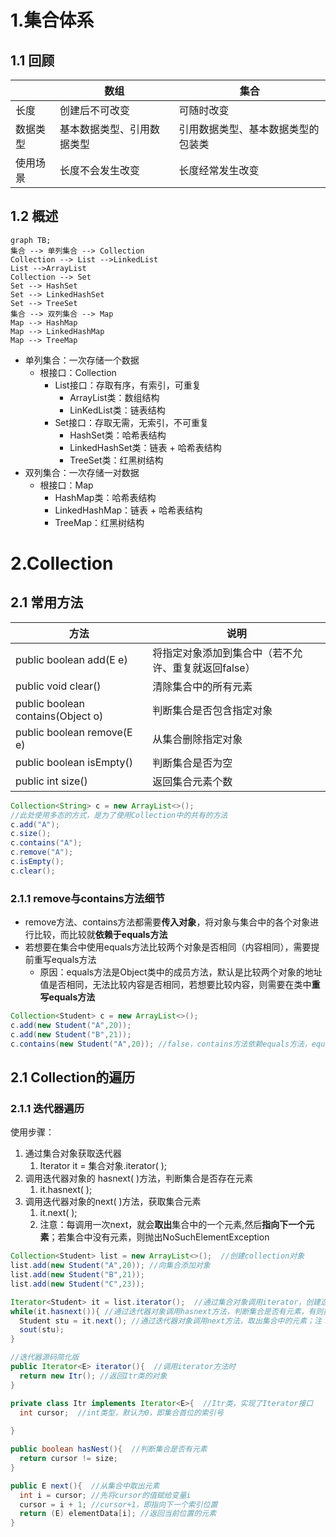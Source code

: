 # 1.集合体系

## 1.1 回顾

|          | 数组                       | 集合                               |
| -------- | -------------------------- | ---------------------------------- |
| 长度     | 创建后不可改变             | 可随时改变                         |
| 数据类型 | 基本数据类型、引用数据类型 | 引用数据类型、基本数据类型的包装类 |
| 使用场景 | 长度不会发生改变           | 长度经常发生改变                   |



## 1.2 概述

```mermaid
graph TB;
集合 --> 单列集合 --> Collection
Collection --> List -->LinkedList
List -->ArrayList
Collection --> Set
Set --> HashSet
Set --> LinkedHashSet
Set --> TreeSet
集合 --> 双列集合 --> Map
Map --> HashMap
Map --> LinkedHashMap
Map --> TreeMap
```

- 单列集合：一次存储一个数据
  - 根接口：Collection
    - List接口：存取有序，有索引，可重复
      - ArrayList类：数组结构
      - LinKedList类：链表结构
    - Set接口：存取无需，无索引，不可重复
      - HashSet类：哈希表结构
      - LinkedHashSet类：链表 + 哈希表结构
      - TreeSet类：红黑树结构
- 双列集合：一次存储一对数据
  - 根接口：Map
    - HashMap类：哈希表结构
    - LinkedHashMap：链表 + 哈希表结构
    - TreeMap：红黑树结构

# 2.Collection

## 2.1 常用方法

| 方法                              | 说明                                                |
| --------------------------------- | --------------------------------------------------- |
| public boolean add(E e)           | 将指定对象添加到集合中（若不允许、重复就返回false） |
| public void clear()               | 清除集合中的所有元素                                |
| public boolean contains(Object o) | 判断集合是否包含指定对象                            |
| public boolean remove(E e)        | 从集合删除指定对象                                  |
| public boolean isEmpty()          | 判断集合是否为空                                    |
| public int size()                 | 返回集合元素个数                                    |

```java
Collection<String> c = new ArrayList<>();
//此处使用多态的方式，是为了使用Collection中的共有的方法
c.add("A");
c.size();
c.contains("A");
c.remove("A");
c.isEmpty();
c.clear();
```



### 2.1.1 remove与contains方法细节

- remove方法、contains方法都需要**传入对象**，将对象与集合中的各个对象进行比较，而比较就**依赖于equals方法**
- 若想要在集合中使用equals方法比较两个对象是否相同（内容相同），需要提前重写equals方法
  - 原因：equals方法是Object类中的成员方法，默认是比较两个对象的地址值是否相同，无法比较内容是否相同，若想要比较内容，则需要在类中**重写equals方法**

```java
Collection<Student> c = new ArrayList<>();
c.add(new Student("A",20));
c.add(new Student("B",21));
c.contains(new Student("A",20)); //false，contains方法依赖equals方法，equals方法默认比较对象的地址值
```



## 2.1 Collection的遍历

### 2.1.1 迭代器遍历

使用步骤：

1. 通过集合对象获取迭代器
   1. Iterator it = 集合对象.iterator( );
2. 调用迭代器对象的 hasnext( )方法，判断集合是否存在元素
   1. it.hasnext( );
3. 调用迭代器对象的next( )方法，获取集合元素
   1. it.next( );
   2. 注意：每调用一次next，就会**取出**集合中的一个元素,然后**指向下一个元素**；若集合中没有元素，则抛出NoSuchElementException

```java
Collection<Student> list = new ArrayList<>();  //创建collection对象
list.add(new Student("A",20)); //向集合添加对象
list.add(new Student("B",21));
list.add(new Student("C",23));

Iterator<Student> it = list.iterator();  //通过集合对象调用iterator，创建迭代器对象
while(it.hasnext()){ //通过迭代器对象调用hasnext方法，判断集合是否有元素，有则执行语句
  Student stu = it.next(); //通过迭代器对象调用next方法，取出集合中的元素；注：next调用取出数据后，就会指向下一个元素；即：it.next().getName().getAge() 这种链式编程的方法不适用：在getName之后，next就指向了下一个对象，getAge就会获取下一个对象的年龄，且最后会报错；
  sout(stu);
}
```

```java
//迭代器源码简化版
public Iterator<E> iterator(){  //调用iterator方法时
  return new Itr(); //返回Itr类的对象
}

private class Itr implements Iterator<E>{  //Itr类，实现了Iterator接口
  int cursor;  //int类型，默认为0，即集合首位的索引号
  
}

public boolean hasNest(){  //判断集合是否有元素
  return cursor != size;
}

public E next(){  //从集合中取出元素
  int i = cursor; //先将cursor的值赋给变量i
  cursor = i + 1; //cursor+1，即指向下一个索引位置
  return (E) elementData[i]; //返回当前位置的元素
}
```



